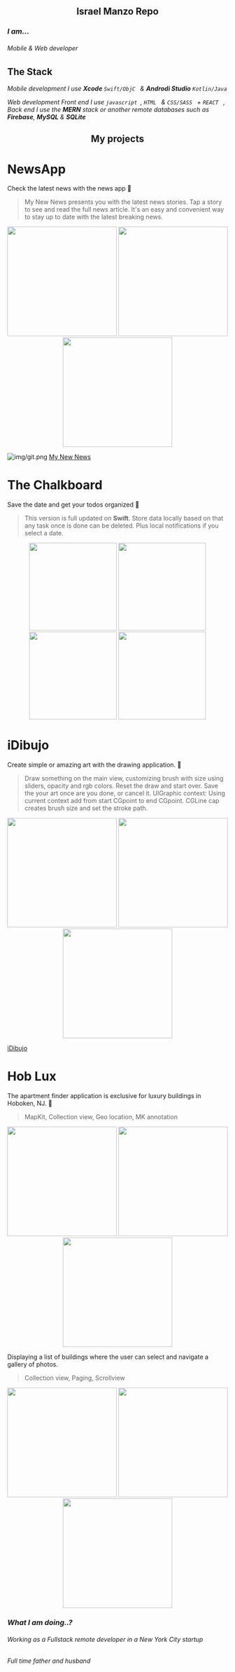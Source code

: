 <div align="center">
    <h2>Israel Manzo Repo</h2>
</div>

### *I am...*
###### *Mobile & Web developer*

## The Stack

*Mobile development I use  __Xcode__ ```Swift/ObjC ``` & __Androdi Studio__ ```Kotlin/Java ```* 

*Web development Front end I use ```javascript ```, ```HTML ``` & ```CSS/SASS ``` + ```REACT ```  , Back end I use the __MERN__ stack or another remote databases such as __Firebase__, __MySQL__ & __SQLite__*

### 

<div align="center">
    <h2>My projects</h2>
</div>

# NewsApp
Check the latest news with the news app :newspaper:

> My New News presents you with the latest news stories. Tap a story to see and read the full news article. It's an easy and convenient way to stay up to date with the latest breaking news.

<p align="center">
<img src="/img/one.png" width="250"> <img src="/img/two.png" width="250"> <img src="/img/three.png" width="250">
</p>

![img/git.png](link-to-image)
[My New News](https://itunes.apple.com/us/app/my-new-news/id1210234219?mt=8)

# The Chalkboard 

Save the date and get your todos organized :iphone:

> This version is full updated on **Swift**. Store data locally based on that any task once is done can be deleted. Plus local notifications if you select a date.

<p align="center">
<img src="/img/chalk/one.png" width="200"> <img src="/img/chalk/two.png" width="200"> <img src="/img/chalk/three.png" width="200"> <img src="/img/chalk/save.png" width="200">
</p>

# iDibujo
Create simple or amazing art with the drawing application. :iphone:

> Draw something on the main view, customizing brush with size using sliders, opacity and rgb colors.  Reset the draw and start over. Save the your art once are you done, or cancel it. UIGraphic context: Using current context add from start CGpoint to end CGpoint. CGLine cap creates brush size and set the stroke path.

<p align="center">
<img src="/img/dibujo/main.png" width="250"> <img src="/img/dibujo/setting.png" width="250"> <img src="/img/dibujo/save.png" width="250">
</p>

[iDibujo](https://apps.apple.com/us/app/idibujo/id1237783038)

# Hob Lux

The apartment finder application is exclusive for luxury buildings in Hoboken, NJ. :iphone:

> MapKit, Collection view, Geo location, MK annotation

<p align="center">
    <img src="/img/hob/main.png" width="250"> <img src="/img/hob/two.png" width="250"> <img src="/img/hob/map.png" width="250">
</p>

Displaying a list of buildings where the user can select and navigate a gallery of photos.

> Collection view, Paging, Scrollview

<p align="center">
    <img src="/img/hob/list.png" width="250"> <img src="/img/hob/page.png" width="250"> <img src="/img/hob/four.png" width="250">
</p>  

### *What I am doing..?*

###### *Working as a Fullstack remote developer in a New York City startup*

###### *Full time father and husband*